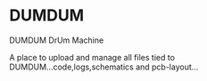 DUMDUM
======

DUMDUM DrUm Machine

A place to upload and manage all files tied to DUMDUM...code,logs,schematics and pcb-layout...
